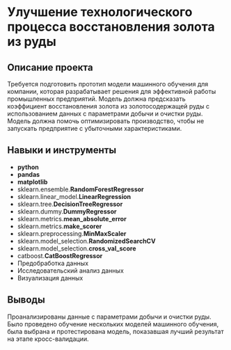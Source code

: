 # Улучшение технологического процесса восстановления золота из руды

## Описание проекта
Требуется подготовить прототип модели машинного обучения для компании, которая разрабатывает решения для эффективной работы промышленных предприятий. Модель должна предсказать коэффициент восстановления золота из золотосодержащей руды с использованием данных с параметрами добычи и очистки руды. Модель должна помочь оптимизировать производство, чтобы не запускать предприятие с убыточными характеристиками.

## Навыки и инструменты
* **python**
* **pandas**
* **matplotlib**
* sklearn.ensemble.**RandomForestRegressor**
* sklearn.linear_model.**LinearRegression**
* sklearn.tree.**DecisionTreeRegressor**
* sklearn.dummy.**DummyRegressor**
* sklearn.metrics.**mean_absolute_error**
* sklearn.metrics.**make_scorer**
* sklearn.preprocessing.**MinMaxScaler**
* sklearn.model_selection.**RandomizedSearchCV**
* sklearn.model_selection.**cross_val_score**
* catboost.**CatBoostRegressor**
* Предобработка данных
* Исследовательский анализ данных
* Визуализация данных

## Выводы
Проанализированы данные с параметрами добычи и очистки руды. Было проведено обучение нескольких моделей машинного обучения, была выбрана и протестирована модель, показавшая лучший результат на этапе кросс-валидации.
